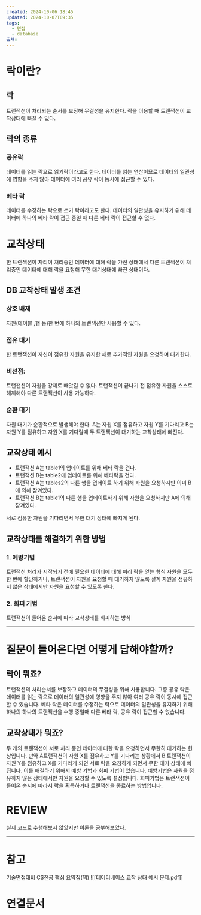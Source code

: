 ```yaml
---
created: 2024-10-06 18:45
updated: 2024-10-07T09:35
tags:
  - 면접
  - database
출처: 
---
```

# 락이란?
## 락
트랜잭션이 처리되는 순서를 보장해 무결성을 유지한다.
락을 이용할 때 트랜잭션이 교착상태에 빠질 수 있다.

## 락의 종류
### 공유락
데이터를 읽는 락으로 읽기락이라고도 한다. 데이터를 읽는 연산이므로 데이터의 일관성에 영향을 주지 않아 데이터에 여러 공유 락이 동시에 접근할 수 있다.

### 베타 락
데이터를 수정하는 락으로 쓰기 락이라고도 한다. 데이터의 일관성을 유지하기 위해 데이터에 하나의 베타 락이 접근 중일 때 다른 베타 락이 접근할 수 없다.

# 교착상태
한 트랜잭션이 자리이 처리중인 데이터에 대해 락을 가진 상태에서 다른 트랜잭션이 처리중인 데이터에 대해 락을 요청해 무한 대기상태에 빠진 상태이다.

## DB 교착상태 발생 조건
### 상호 배제
자원(테이블 ,행 등)한 번에 하나의 트랜잭션만 사용할 수 있다.
### 점유 대기
한 트랜잭션이 자신이 점유한 자원을 유지한 채로 추가적인 자원을 요청하며 대기한다. 

### 비선점:
트랜잰션이 자원을 강제로 빼앗길 수 없다. 트랜잭션이 끝나기 전 점유한 자원을 스스로 해제해야 다른 트랜잭션이 사용 가능하다.

### 순환 대기
자원 대기가 순환적으로 발생해야 한다. 
A는 자원 X를 점유하고 자원 Y를 기다리고 B는 자원 Y를 점유하고 자원 X를 기다릴때 두 트랜잭션이 대기하는 교착상태에 빠진다. 


## 교착상태 예시
- 트랜잭션 A는 table1의 업데이트를 위해 베타 락을 건다. 
- 트랜잭션 B는 table2에 업데이트를 위해 베타락을 건다.
- 트랜잭션 A는 tables2의 다른 행을 업데이트 하기 위해 자원을 요청하지만 이미 B에 의해 잠겨있다.
- 트랜잭션 B는 table1의 다른 행을 업데이트하기 위해 자원을 요청하지만 A에 의해 잠겨있다.

서로 점유한 자원을 기다리면서 무한 대기 상태에 빠지게 된다.

## 교착상태를 해결하기 위한 방법
### 1. 예방기법
트랜잭션 처리가 시작되기 전에 필요한 데이터에 대해 미리 락을 얻는 형식
자원을 모두 한 번에 할당하거나, 트랜잭션이 자원을 요청할 때 대기하지 않도록 설계
자원을 점유하지 않은 상태에서만 자원을 요청할 수 있도록 한다. 
### 2. 회피 기법
트랜잭션이 들어온 순서에 따라 교착상태를 회피하는 방식


---
# 질문이 들어온다면 어떻게 답해야할까?
## 락이 뭐죠?
트랜잭션의 처리순서를 보장하고 데이터의 무결성을 위해 사용합니다. 그중 공유 락은 데이터를 읽는 락으로 데이터의 일관성에 영향을 주지 않아 여러 공유 락이 동시에 접근할 수 있습니다. 베타 락은 데이터를 수정하는 락으로 데이터의 일관성을 유지하기 위해 하나의  하나의 트랜잭션을 수행 중일때 다른 베타 락, 공유 락이 접근할 수 없습니다.


## 교착상태가 뭐죠?
두 개의 트랜잭션이 서로 처리 중인 데이터에 대한 락을 요청하면서 무한히 대기하는 현상입니다. 만약 A트랜잭션이 자원 X를 점유하고 Y를 기다리는 상황에서 B 트랜잭션이 자원 Y를 점유하고 X를 기다리게 되면 서로 락을 요청하게 되면서 무한 대기 상태에 빠집니다. 이를 해결하기 위해서 예방 기법과 회피 기법이 있습니다. 
예방기법은 자원을 점유하지 않은 상태에서만 자원을 요청할 수 있도록 설정합니다. 회피기법은 트랜잭션이 들어온 순서에 따라서 락을 획득하거나 트랜잭션을 종료하는 방법입니다.

# REVIEW
실제 코드로 수행해보지 않았지만 이론을 공부해보았다.


---
# 참고
기술면접대비 CS전공 핵심 요약집(책)
![[데이터베이스 교착 상태 예시 문제.pdf]]
# 연결문서
